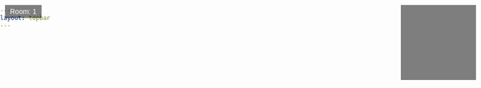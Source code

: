 ```yaml
---
layout: topbar
---
```


<html lang="en">
<head>
    <meta charset="UTF-8">
    <meta name="viewport" content="width=device-width, initial-scale=1.0">
    <title>Virtual Museum</title>
    <style>
        body, html {
            margin: 0;
            padding: 0;
            overflow: hidden;
        }
        canvas {
            display: block;
        }
        #roomIndicator {
            position: absolute;
            top: 10px;
            left: 10px;
            padding: 5px 10px;
            background-color: rgba(0, 0, 0, 0.5);
            color: white;
            font-family: Arial, sans-serif;
        }
        #minimap {
            position: absolute;
            top: 10px;
            right: 10px;
            width: 150px;
            height: 150px;
            background-color: rgba(0, 0, 0, 0.5);
        }
        #minimap canvas {
            width: 100%;
            height: 100%;
        }
    </style>
</head>
<body>
    <canvas id="gameCanvas"></canvas>
    <div id="roomIndicator">Room: 1</div>
    <div id="minimap"><canvas id="minimapCanvas"></canvas></div>
    <script>
        const canvas = document.getElementById('gameCanvas');
        const ctx = canvas.getContext('2d');
        const roomIndicator = document.getElementById('roomIndicator');
        const minimapCanvas = document.getElementById('minimapCanvas');
        const minimapCtx = minimapCanvas.getContext('2d');
        canvas.width = window.innerWidth;
        canvas.height = window.innerHeight;
        minimapCanvas.width = 150;
        minimapCanvas.height = 150;

        const map = [
            [1, 1, 1, 1, 1, 1, 1, 1, 1, 1],
            [1, 0, 0, 0, 0, 0, 0, 0, 0, 1],
            [1, 0, 0, 0, 0, 0, 0, 0, 0, 1],
            [1, 0, 0, 0, 0, 0, 0, 0, 0, 1],
            [1, 0, 0, 0, 0, 0, 0, 0, 0, 1],
            [1, 0, 0, 0, 0, 0, 0, 0, 0, 1],
            [1, 0, 0, 0, 0, 0, 0, 0, 0, 1],
            [1, 0, 0, 0, 0, 0, 0, 0, 0, 1],
            [1, 0, 0, 0, 0, 0, 0, 0, 0, 1],
            [1, 2, 3, 4, 5, 6, 7, 8, 1, 1]
        ];

        const player = {
            x: 2,
            y: 2,
            angle: 0,
            speed: 0,
            turnSpeed: 0,
            minDistanceToWall: 0.1,
            maxDistanceToTexture: 10
        };

        const roomTextures = {
            2: 'https://raw.githubusercontent.com/nicomedinap/nicomedinap.github.io/master/Galeria/JWST/NGC3132/201.jpg',
            3: 'https://raw.githubusercontent.com/nicomedinap/nicomedinap.github.io/master/Galeria/JWST/NGC3132/210.jpg',
            4: 'https://raw.githubusercontent.com/nicomedinap/nicomedinap.github.io/master/Galeria/JWST/NGC3132/021.jpg',
            5: 'https://raw.githubusercontent.com/nicomedinap/nicomedinap.github.io/master/Galeria/JWST/NGC3132/120.jpg',
            6: 'https://raw.githubusercontent.com/nicomedinap/nicomedinap.github.io/master/Galeria/JWST/NGC3132/201.jpg',
            7: 'https://raw.githubusercontent.com/nicomedinap/nicomedinap.github.io/master/Galeria/JWST/NGC3132/210.jpg',
            8: 'https://raw.githubusercontent.com/nicomedinap/nicomedinap.github.io/master/Galeria/JWST/NGC3132/021.jpg'
        };

        const skyTextureUrl = 'https://content.nationalgeographic.com.es/medio/2018/01/22/la-via-lactea-es-mayormente-plana_9fd1ebf7.jpg';
        const floorTextureUrl = 'https://img.freepik.com/free-photo/black-painted-wall-textured-background_53876-110728.jpg';

        let currentRoom = null;
        const textures = {};
        let skyTexture = null;
        let floorTexture = null;

        function preloadTextures(urls) {
            const promises = Object.entries(urls).map(([key, url]) => {
                return new Promise((resolve, reject) => {
                    if (textures[key]) {
                        resolve();
                    } else {
                        const img = new Image();
                        img.src = url;
                        img.onload = () => {
                            textures[key] = createMipmaps(img);
                            resolve();
                        };
                        img.onerror = reject;
                    }
                });
            });
            return Promise.all(promises);
        }

        function preloadSkyAndFloorTextures(skyUrl, floorUrl) {
            return new Promise((resolve, reject) => {
                const skyImg = new Image();
                skyImg.src = skyUrl;
                skyImg.onload = () => {
                    skyTexture = skyImg;
                    const floorImg = new Image();
                    floorImg.src = floorUrl;
                    floorImg.onload = () => {
                        floorTexture = floorImg;
                        resolve();
                    };
                    floorImg.onerror = reject;
                };
                skyImg.onerror = reject;
            });
        }

        function createMipmaps(image) {
            const mipmaps = [image];
            let width = image.width / 2;
            let height = image.height / 2;
            while (width >= 1 && height >= 1) {
                const canvas = document.createElement('canvas');
                canvas.width = width;
                canvas.height = height;
                const ctx = canvas.getContext('2d');
                ctx.drawImage(image, 0, 0, width, height);
                mipmaps.push(canvas);
                width /= 2;
                height /= 2;
            }
            return mipmaps;
        }

        function handleInput() {
            window.addEventListener('keydown', (e) => {
                switch (e.keyCode) {
                    case 37: player.turnSpeed = -0.05; break;
                    case 39: player.turnSpeed = 0.05; break;
                    case 38: player.speed = 0.1; break;
                    case 40: player.speed = -0.1; break;
                }
            });

            window.addEventListener('keyup', (e) => {
                switch (e.keyCode) {
                    case 37:
                    case 39: player.turnSpeed = 0; break;
                    case 38:
                    case 40: player.speed = 0; break;
                }
            });
        }

        function update() {
            player.angle += player.turnSpeed;
            const moveStep = player.speed;
            const newX = player.x + Math.cos(player.angle) * moveStep;
            const newY = player.y + Math.sin(player.angle) * moveStep;

            if (isValidMove(newX, newY)) {
                player.x = newX;
                player.y = newY;
            }

            checkRoomTransition();
        }

        function isValidMove(newX, newY) {
            const mapX = Math.floor(newX);
            const mapY = Math.floor(newY);
            if (newX < 0 || newX >= map[0].length || newY < 0 || newY >= map.length) {
                return false;
            }
            if (map[mapY][mapX] !== 0) {
                return false;
            }
            return true;
        }

        function checkRoomTransition() {
            const mapX = Math.floor(player.x);
            const mapY = Math.floor(player.y);
            const room = map[mapY][mapX];
            if (room !== currentRoom && room !== 0 && roomTextures[room]) {
                currentRoom = room;
                roomIndicator.innerText = `Room: ${room}`;
                preloadTextures({ [room]: roomTextures[room] }).then(() => {
                    draw();
                });
            }
        }

        function castRay(angle) {
            let x = player.x;
            let y = player.y;
            const sin = Math.sin(angle);
            const cos = Math.cos(angle);

            while (true) {
                x += cos * 0.01;
                y += sin * 0.01;
                const mapX = Math.floor(x);
                const mapY = Math.floor(y);

                if (map[mapY][mapX] !== 0) {
                    const dist = Math.sqrt((x - player.x) ** 2 + (y - player.y) ** 2);
                    const hitX = x - mapX;
                    const hitY = y - mapY;
                    const hitOffset = Math.abs(hitX) > Math.abs(hitY) ? hitX : hitY;
                    return { dist, texture: textures[map[mapY][mapX]], hitOffset, mapX, mapY };
                }
            }
        }

        function draw() {
            ctx.clearRect(0, 0, canvas.width, canvas.height);

            // Dibujar cielo
            if (skyTexture) {
                ctx.drawImage(skyTexture, 0, 0, canvas.width, canvas.height / 2);
            }

            // Dibujar suelo
            if (floorTexture) {
                ctx.drawImage(floorTexture, 0, canvas.height / 2, canvas.width, canvas.height / 2);
            }

            const fov = Math.PI / 4;
            const numRays = canvas.width;
            const rayAngleStep = fov / numRays;

            for (let i = 0; i < numRays; i++) {
                const rayAngle = player.angle - fov / 2 + i * rayAngleStep;
                const { dist, texture, hitOffset, mapX, mapY } = castRay(rayAngle);

                const wallHeight = Math.min(canvas.height / dist, canvas.height);
                const wallTop = (canvas.height - wallHeight) / 2;

                if (texture) {
                    const mipLevel = Math.min(Math.floor(dist / 2), texture.length - 1);
                    const mipTexture = texture[mipLevel];
                    const textureX = Math.floor(hitOffset * mipTexture.width);

                    ctx.drawImage(mipTexture, textureX, 0, 1, mipTexture.height, i, wallTop, 1, wallHeight);
                } else {
                    ctx.fillStyle = 'gray';
                    ctx.fillRect(i, wallTop, 1, wallHeight);
                }
            }

            drawMinimap();
        }

        function drawMinimap() {
            minimapCtx.clearRect(0, 0, minimapCanvas.width, minimapCanvas.height);

            const scale = minimapCanvas.width / map[0].length;

            // Dibujar el fondo del minimapa
            minimapCtx.fillStyle = 'white';
            minimapCtx.fillRect(0, 0, minimapCanvas.width, minimapCanvas.height);

            // Dibujar las paredes
            for (let y = 0; y < map.length; y++) {
                for (let x = 0; x < map[0].length; x++) {
                    if (map[y][x] !== 0) {
                        minimapCtx.fillStyle = 'black';
                        minimapCtx.fillRect(x * scale, y * scale, scale, scale);
                    }
                }
            }

            // Dibujar el jugador
            minimapCtx.fillStyle = 'red';
            minimapCtx.beginPath();
            minimapCtx.arc(player.x * scale, player.y * scale, scale / 2, 0, 2 * Math.PI);
            minimapCtx.fill();
        }

        function mainLoop() {
            update();
            draw();
            requestAnimationFrame(mainLoop);
        }

        preloadTextures(roomTextures).then(() => {
            return preloadSkyAndFloorTextures(skyTextureUrl, floorTextureUrl);
        }).then(() => {
            handleInput();
            mainLoop();
        }).catch((error) => {
            console.error('Error loading textures:', error);
        });
    </script>
</body>
</html>
